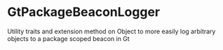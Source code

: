 # GtPackageBeaconLogger
Utility traits and extension method on Object to more easily log arbitrary objects to a package scoped beacon in Gt
